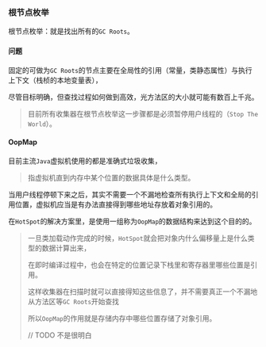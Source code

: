 ### 根节点枚举

根节点枚举：就是找出所有的`GC Roots`。

#### 问题

固定的可做为`GC Roots`的节点主要在全局性的引用（常量，类静态属性）与执行上下文（栈桢的本地变量表），

尽管目标明确，但查找过程如何做到高效，光方法区的大小就可能有数百上千兆。

> 目前所有收集器在根节点枚举这一步骤都是必须暂停用户线程的（`Stop The World`）。

#### OopMap

目前主流`Java`虚拟机使用的都是准确式垃圾收集，

> 指虚拟机直到内存中某个位置的数据具体是什么类型。

当用户线程停顿下来之后，其实不需要一个不漏地检查所有执行上下文和全局的引用位置，虚拟机应当是有办法直接得到哪些地址存放着对象引用的。

在`HotSpot`的解决方案里，是使用一组称为`OopMap`的数据结构来达到这个目的的。

> 一旦类加载动作完成的时候，`HotSpot`就会把对象内什么偏移量上是什么类型的数据计算出来，
>
> 在即时编译过程中，也会在特定的位置记录下栈里和寄存器里哪些位置是引用。
>
> 这样收集器在扫描时就可以直接得知这些信息了，并不需要真正一个不漏地从方法区等`GC Roots`开始查找
>
> 所以`OopMap`的作用就是存储内存中哪些位置存储了对象引用。
>
> // TODO 不是很明白